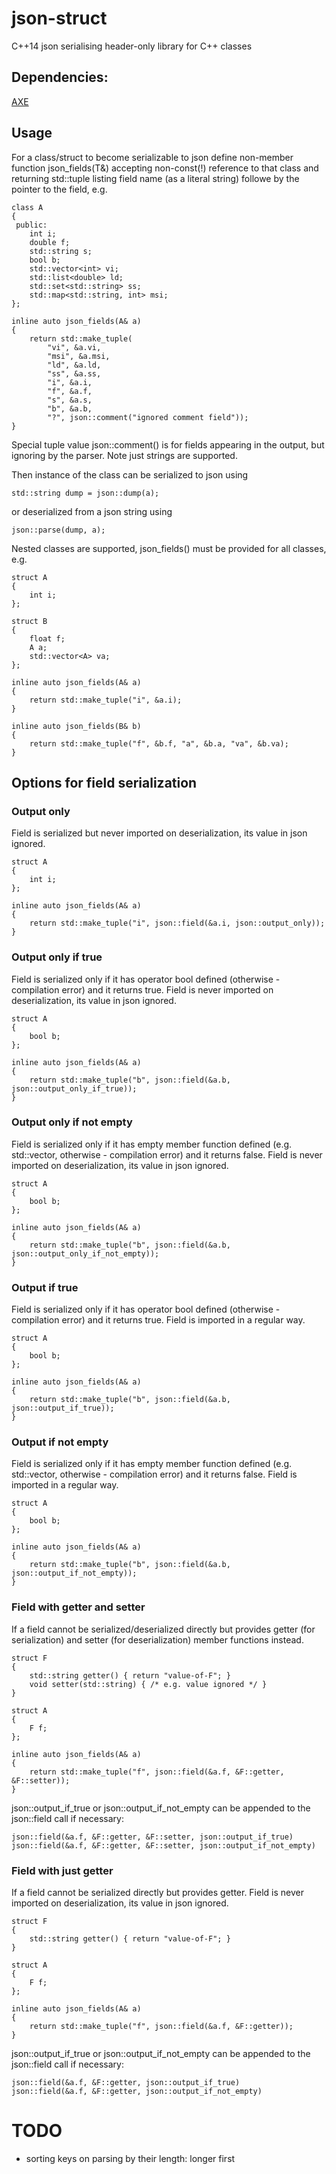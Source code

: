 # json-struct
C++14 json serialising header-only library for C++ classes

## Dependencies:

[AXE](https://github.com/skepner/axe)

## Usage

For a class/struct to become serializable to json define non-member
function json_fields(T&) accepting non-const(!) reference to that
class and returning std::tuple listing field name (as a literal
string) followe by the pointer to the field, e.g.

    class A
    {
     public:
        int i;
        double f;
        std::string s;
        bool b;
        std::vector<int> vi;
        std::list<double> ld;
        std::set<std::string> ss;
        std::map<std::string, int> msi;
    };

    inline auto json_fields(A& a)
    {
        return std::make_tuple(
            "vi", &a.vi,
            "msi", &a.msi,
            "ld", &a.ld,
            "ss", &a.ss,
            "i", &a.i,
            "f", &a.f,
            "s", &a.s,
            "b", &a.b,
            "?", json::comment("ignored comment field"));
    }

Special tuple value json::comment(<literal string>) is for fields
appearing in the output, but ignoring by the parser. Note just strings
are supported.

Then instance of the class can be serialized to json using

    std::string dump = json::dump(a);

or deserialized from a json string using

    json::parse(dump, a);

Nested classes are supported, json_fields() must be provided for all
classes, e.g.

    struct A
    {
        int i;
    };

    struct B
    {
        float f;
        A a;
        std::vector<A> va;
    };

    inline auto json_fields(A& a)
    {
        return std::make_tuple("i", &a.i);
    }

    inline auto json_fields(B& b)
    {
        return std::make_tuple("f", &b.f, "a", &b.a, "va", &b.va);
    }

## Options for field serialization

### Output only

Field is serialized but never imported on deserialization, its value in json ignored.

    struct A
    {
        int i;
    };

    inline auto json_fields(A& a)
    {
        return std::make_tuple("i", json::field(&a.i, json::output_only));
    }

### Output only if true

Field is serialized only if it has operator bool defined (otherwise -
compilation error) and it returns true. Field is never imported on
deserialization, its value in json ignored.

    struct A
    {
        bool b;
    };

    inline auto json_fields(A& a)
    {
        return std::make_tuple("b", json::field(&a.b, json::output_only_if_true));
    }


### Output only if not empty

Field is serialized only if it has empty member function defined
(e.g. std::vector, otherwise - compilation error) and it returns
false. Field is never imported on deserialization, its value in json
ignored.

    struct A
    {
        bool b;
    };

    inline auto json_fields(A& a)
    {
        return std::make_tuple("b", json::field(&a.b, json::output_only_if_not_empty));
    }


### Output if true

Field is serialized only if it has operator bool defined (otherwise -
compilation error) and it returns true. Field is imported in a regular way.

    struct A
    {
        bool b;
    };

    inline auto json_fields(A& a)
    {
        return std::make_tuple("b", json::field(&a.b, json::output_if_true));
    }


### Output if not empty

Field is serialized only if it has empty member function defined
(e.g. std::vector, otherwise - compilation error) and it returns
false. Field is imported in a regular way.

    struct A
    {
        bool b;
    };

    inline auto json_fields(A& a)
    {
        return std::make_tuple("b", json::field(&a.b, json::output_if_not_empty));
    }


### Field with getter and setter

If a field cannot be serialized/deserialized directly but provides
getter (for serialization) and setter (for deserialization) member
functions instead.

    struct F
    {
        std::string getter() { return "value-of-F"; }
        void setter(std::string) { /* e.g. value ignored */ }
    }

    struct A
    {
        F f;
    };

    inline auto json_fields(A& a)
    {
        return std::make_tuple("f", json::field(&a.f, &F::getter, &F::setter));
    }

json::output_if_true or json::output_if_not_empty can be appended to
the json::field call if necessary:

    json::field(&a.f, &F::getter, &F::setter, json::output_if_true)
    json::field(&a.f, &F::getter, &F::setter, json::output_if_not_empty)

### Field with just getter

If a field cannot be serialized directly but provides getter. Field is
never imported on deserialization, its value in json ignored.

    struct F
    {
        std::string getter() { return "value-of-F"; }
    }

    struct A
    {
        F f;
    };

    inline auto json_fields(A& a)
    {
        return std::make_tuple("f", json::field(&a.f, &F::getter));
    }

json::output_if_true or json::output_if_not_empty can be appended to
the json::field call if necessary:

    json::field(&a.f, &F::getter, json::output_if_true)
    json::field(&a.f, &F::getter, json::output_if_not_empty)

# TODO

- sorting keys on parsing by their length: longer first
